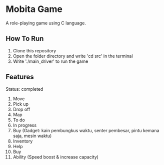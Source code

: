 # Mobita Game
A role-playing game using C language. <br>

## How To Run
1. Clone this repository
2. Open the folder directory and write 'cd src' in the terminal
3. Write './main_driver' to run the game

## Features
Status: completed
1. Move
2. Pick up
3. Drop off
4. Map
5. To do
6. In progress
7. Buy (Gadget: kain pembungkus waktu, senter pembesar, pintu kemana saja, mesin waktu)
8. Inventory
9. Help
10. Buy
11. Ability (Speed boost & increase capacity)
